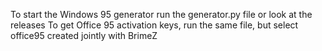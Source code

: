 To start the Windows 95 generator run the generator.py file or look at the releases
To get Office 95 activation keys, run the same file, but select office95
created jointly with BrimeZ
